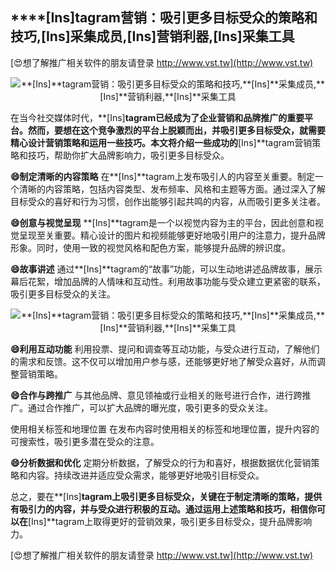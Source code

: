 ## ****[Ins]**tagram营销：吸引更多目标受众的策略和技巧,**[Ins]**采集成员,**[Ins]**营销利器,**[Ins]**采集工具**

[😍想了解推广相关软件的朋友请登录 http://www.vst.tw](http://www.vst.tw)

 <center><img src="https://vst.tw/MP4/tuiguang/png/7.png" alt="**[Ins]**tagram营销：吸引更多目标受众的策略和技巧,**[Ins]**采集成员,**[Ins]**营销利器,**[Ins]**采集工具"></center>

在当今社交媒体时代，**[Ins]**tagram已经成为了企业营销和品牌推广的重要平台。然而，要想在这个竞争激烈的平台上脱颖而出，并吸引更多目标受众，就需要精心设计营销策略和运用一些技巧。本文将介绍一些成功的**[Ins]**tagram营销策略和技巧，帮助你扩大品牌影响力，吸引更多目标受众。

**😄制定清晰的内容策略**
在**[Ins]**tagram上发布吸引人的内容至关重要。制定一个清晰的内容策略，包括内容类型、发布频率、风格和主题等方面。通过深入了解目标受众的喜好和行为习惯，创作出能够引起共鸣的内容，从而吸引更多关注者。

**😄创意与视觉呈现**
**[Ins]**tagram是一个以视觉内容为主的平台，因此创意和视觉呈现至关重要。精心设计的图片和视频能够更好地吸引用户的注意力，提升品牌形象。同时，使用一致的视觉风格和配色方案，能够提升品牌的辨识度。

**😄故事讲述**
通过**[Ins]**tagram的“故事”功能，可以生动地讲述品牌故事，展示幕后花絮，增加品牌的人情味和互动性。利用故事功能与受众建立更紧密的联系，吸引更多目标受众的关注。

 <center><img src="https://vst.tw/MP4/tuiguang/png/0.png" alt="**[Ins]**tagram营销：吸引更多目标受众的策略和技巧,**[Ins]**采集成员,**[Ins]**营销利器,**[Ins]**采集工具"></center>

**😄利用互动功能**
利用投票、提问和调查等互动功能，与受众进行互动，了解他们的需求和反馈。这不仅可以增加用户参与感，还能够更好地了解受众喜好，从而调整营销策略。

**😄合作与跨推广**
与其他品牌、意见领袖或行业相关的账号进行合作，进行跨推广。通过合作推广，可以扩大品牌的曝光度，吸引更多的受众关注。

使用相关标签和地理位置
在发布内容时使用相关的标签和地理位置，提升内容的可搜索性，吸引更多潜在受众的注意。

**😄分析数据和优化**
定期分析数据，了解受众的行为和喜好，根据数据优化营销策略和内容。持续改进并适应受众需求，能够更好地吸引目标受众。

总之，要在**[Ins]**tagram上吸引更多目标受众，关键在于制定清晰的策略，提供有吸引力的内容，并与受众进行积极的互动。通过运用上述策略和技巧，相信你可以在**[Ins]**tagram上取得更好的营销效果，吸引更多目标受众，提升品牌影响力。

[😍想了解推广相关软件的朋友请登录 http://www.vst.tw](http://www.vst.tw)



